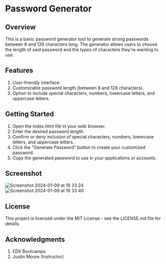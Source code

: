 # Password Generator
## Overview
This is a basic password generator tool to generate strong passwords between 8 and 128 characters long. The generator allows users to choose the length of said password and the types of characters they're wanting to use.
## Features
1. User-friendly interface.
2. Customizable password length (between 8 and 128 characters).
3. Option to include special characters, numbers, lowercase letters, and uppercase letters.

## Getting Started
1. Open the index.html file in your web browser.
2. Enter the desired password length.
3. Confirm or deny inclusion of special characters, numbers, lowercase letters, and uppercase letters.
4. Click the "Generate Password" button to create your customized password.
5. Copy the generated password to use in your applications or accounts.

## Screenshot
![Screenshot 2024-01-09 at 19 33 24](https://github.com/calltekk/passwordgenerator/assets/112567796/f1825cea-6f4f-4103-837d-8b402f73c0b5)
![Screenshot 2024-01-09 at 19 33 40](https://github.com/calltekk/passwordgenerator/assets/112567796/93285db7-579a-4f16-b93c-d87c6370e14d)

## License
This project is licensed under the MIT License - see the LICENSE.md file for details.

## Acknowledgments
1. EDX Bootcamps
2. Justin Moore (Instructor)
